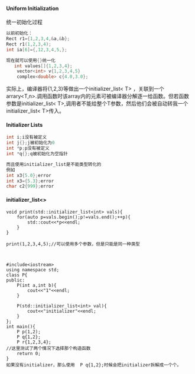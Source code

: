 #### Uniform Initialization 

 统一初始化过程

```C++
以前初始化：
Rect r1={1,2,3,4,&a,&b};
Rect r1(1,2,3,4);
int ia[6]={,12,3,4,5,};

现在就可以使用{}统一化
   int values[]{1,2,3,4};
	vector<int> v{1,2,3,4,5}
	complex<double> c{4.0,3.0};
```

实际上，编译器将{1,2,3}等做出一个initializer_list< T> ，关联到一个arrary<T,n>.调用函数时该array内的元素可被编译器分解逐一给函数。但若函数参数是initializer_list< T>,调用者不能给整个T参数，然后他们会被自动转我一个initializer_list< T>传入。

#### Initializer Lists

```C++
int i;i没有被定义
int j{};j被初始化为0
int *p;p没有被定义
int *q{};q被初始化为空指针

而且使用initializer_list是不能类型转化的
例如
int x3{5.0};error
int x3={5.3};error
char c2{999};error
```

#### initializer_list<>

```
void print(std::initializer_list<int> vals){
	for(auto p=vals.begin();p!=vals.end();++p){
		std::cout<<*p<<endl;
	}
}

print(1,2,3,4,5);//可以使用多个参数，但是只能是同一种类型



#include<iostream>
using namespace std;
class P{
public:
    P(int a,int b){
        cout<<"1"<<endl;
    }

    P(std::initializer_list<int> val){
        cout<<"initializer"<<endl;
    }
};
int main(){
    P p(1,2);
    P q{1,2};
    P r{1,2,3,4};
//这里测试了两个情况下选择那个构造函数
    return 0;
}
如果没有initializer，那么使用  P q{1,2};时候会把initializer拆解成一个个。
```


